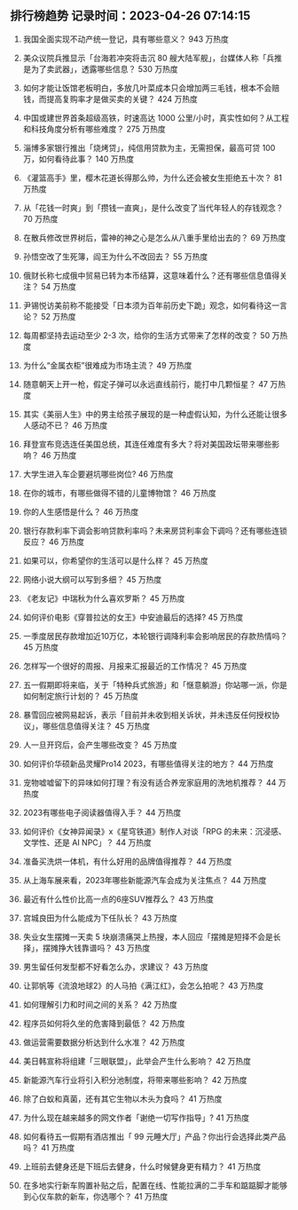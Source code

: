 
## 排行榜趋势 记录时间：2023-04-26 07:14:15
  
  1. 我国全面实现不动产统一登记，具有哪些意义？ 943 万热度
    
  2. 美众议院兵推显示「台海若冲突将击沉 80 艘大陆军舰」，台媒体人称「兵推是为了卖武器」，透露哪些信息？ 530 万热度
    
  3. 如何才能让饭馆老板明白，多放几叶菜成本只会增加两三毛钱，根本不会赔钱，而提高复购率才是做买卖的关键？ 424 万热度
    
  4. 中国或建世界首条超级高铁，时速高达 1000 公里/小时，真实性如何？从工程和科技角度分析有哪些难度？ 275 万热度
    
  5. 淄博多家银行推出「烧烤贷」，纯信用贷款为主，无需担保，最高可贷 100 万，如何看待此事？ 140 万热度
    
  6. 《灌篮高手》里，樱木花道长得那么帅，为什么还会被女生拒绝五十次？ 81 万热度
    
  7. 从「花钱一时爽」到「攒钱一直爽」，是什么改变了当代年轻人的存钱观念？ 70 万热度
    
  8. 在散兵修改世界树后，雷神的神之心是怎么从八重手里给出去的？ 69 万热度
    
  9. 孙悟空改了生死簿，阎王为什么不改回去？ 55 万热度
    
  10. 俄财长称七成俄中贸易已转为本币结算，这意味着什么？还有哪些信息值得关注？ 54 万热度
    
  11. 尹锡悦访美前称不能接受「日本须为百年前历史下跪」观念，如何看待这一言论？ 52 万热度
    
  12. 每周都坚持去运动至少 2-3 次，给你的生活方式带来了怎样的改变？ 50 万热度
    
  13. 为什么“金属衣柜”很难成为市场主流？ 49 万热度
    
  14. 随意朝天上开一枪，假定子弹可以永远直线前行，能打中几颗恒星？ 47 万热度
    
  15. 其实《美丽人生》中的男主给孩子展现的是一种虚假认知，为什么还能让很多人感动不已？ 46 万热度
    
  16. 拜登宣布竞选连任美国总统，其连任难度有多大？将对美国政坛带来哪些影响？ 46 万热度
    
  17. 大学生进入车企要避坑哪些岗位? 46 万热度
    
  18. 在你的城市，有哪些做得不错的儿童博物馆？ 46 万热度
    
  19. 你的人生感悟是什么？ 46 万热度
    
  20. 银行存款利率下调会影响贷款利率吗？未来房贷利率会下调吗？还有哪些连锁反应？ 46 万热度
    
  21. 如果可以，你希望你的生活可以是什么样？ 45 万热度
    
  22. 网络小说大纲可以写到多细？ 45 万热度
    
  23. 《老友记》中瑞秋为什么喜欢罗斯？ 45 万热度
    
  24. 如何评价电影《穿普拉达的女王》中安迪最后的选择? 45 万热度
    
  25. 一季度居民存款增加近10万亿，本轮银行调降利率会影响居民的存款热情吗？ 45 万热度
    
  26. 怎样写一个很好的周报、月报来汇报最近的工作情况？ 45 万热度
    
  27. 五一假期即将来临，关于「特种兵式旅游」和「惬意躺游」你站哪一派，你是如何制定旅行计划的？ 45 万热度
    
  28. 暴雪回应被网易起诉，表示「目前并未收到相关诉状，并未违反任何授权协议」，哪些信息值得关注？ 45 万热度
    
  29. 人一旦开窍后，会产生哪些改变？ 45 万热度
    
  30. 如何评价华硕新品灵耀Pro14 2023，有哪些值得关注的地方？ 44 万热度
    
  31. 宠物嘘嘘留下的异味如何打理？有没有适合养宠家庭用的洗地机推荐？ 44 万热度
    
  32. 2023有哪些电子阅读器值得入手？ 44 万热度
    
  33. 如何评价《女神异闻录》x《星穹铁道》制作人对谈「RPG 的未来：沉浸感、文学性、还是 AI NPC」？ 44 万热度
    
  34. 准备买洗烘一体机，有什么好用的品牌值得推荐？ 44 万热度
    
  35. 从上海车展来看，2023年哪些新能源汽车会成为关注焦点？ 44 万热度
    
  36. 最近有什么性价比高一点的6座SUV推荐么？ 43 万热度
    
  37. 宫城良田为什么能成为下任队长？ 43 万热度
    
  38. 失业女生摆摊一天卖 5 块崩溃痛哭上热搜，本人回应「摆摊是短择不会是长择」，摆摊挣大钱靠谱吗？ 43 万热度
    
  39. 男生留任何发型都不好看怎么办，求建议？ 43 万热度
    
  40. 让郭帆等《流浪地球2》的人马拍《满江红》，会怎么拍呢？ 43 万热度
    
  41. 如何理解引力和时间之间的关系？ 42 万热度
    
  42. 程序员如何将久坐的危害降到最低？ 42 万热度
    
  43. 做运营需要数据分析达到什么水准？ 42 万热度
    
  44. 美日韩宣称将组建「三眼联盟」，此举会产生什么影响？ 42 万热度
    
  45. 新能源汽车行业将引入积分池制度，将带来哪些影响？ 42 万热度
    
  46. 除了白蚁和真菌，还有其它生物以木头为食吗？ 41 万热度
    
  47. 为什么现在越来越多的网文作者「谢绝一切写作指导」? 41 万热度
    
  48. 如何看待五一假期有酒店推出「 99 元睡大厅」产品？你出行会选择此类产品吗？ 41 万热度
    
  49. 上班前去健身还是下班后去健身，什么时候健身更有精力？ 41 万热度
    
  50. 在多地实行新车购置补贴之后，配置在线、性能拉满的二手车和踮踮脚才能够到心仪车款的新车，你选哪个？ 41 万热度
    